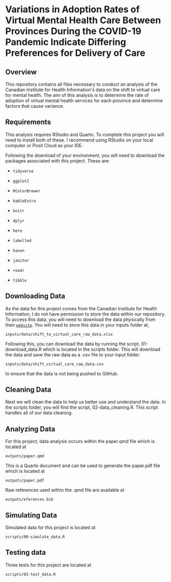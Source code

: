 # Variations in Adoption Rates of Virtual Mental Health Care Between Provinces During the COVID-19 Pandemic Indicate Differing Preferences for Delivery of Care

## Overview

This repository contains all files necessary to conduct an analysis of the Canadian Institute for Health Information's data on the shift to virtual care for mental health. The aim of this analysis is to determine the rate of adoption of virtual mental health services for each province and determine factors that cause variance.

## Requirements

This analysis requires RStudio and Quarto. To complete this project you will need to install both of these. I recommend using RStudio on your local computer or Posit Cloud as your IDE.

Following the download of your environment, you will need to download the packages associated with this project. These are:

-   `tidyverse`

-   `ggplot2`

-   `RColorBrewer`

-   `kableExtra`

-   `knitr`

-   `dplyr`

-   `here`

-   `labelled`

-   `haven`

-   `janitor`

-   `readr`

-   `tibble`

## Downloading Data

As the data for this project comes from the Canadian Institute for Health Information, I do not have permission to store the data within our repository. To access this data, you will need to download the data physically from their [`website`](https://www.cihi.ca/en/topics/health-equity-and-population-health/data-tables?keyword=virtual&acronyms_databases=All&sort_by=field_published_date_value&items_per_page=10). You will need to store this data in your inputs folder at,

`inputs/data/shift_to_virtual_care_raw_data.xlsx`

Following this, you can download the data by running the script, 01-download_data.R which is located in the scripts folder. This will download the data and save the raw data as a .csv file to your input folder.

`inputs/data/shift_virtual_care_raw_data.csv`

to ensure that the data is not being pushed to GitHub.

## Cleaning Data

Next we will clean the data to help us better use and understand the data. In the scripts folder, you will find the script, 02-data_cleaning.R. This script handles all of our data cleaning.

## Analyzing Data

For this project, data analysis occurs within the paper.qmd file which is located at

`outputs/paper.qmd`

This is a Quarto document and can be used to generate the paper.pdf file which is located at

`outputs/paper.pdf`

Raw references used within the .qmd file are available at

`outputs/eferences.bib`

## Simulating Data

Simulated data for this project is located at

`scripts/00-simulate_data.R`

## Testing data

Three tests for this project are located at

`scripts/03-test_data.R`
